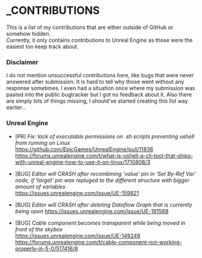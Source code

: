 # _CONTRIBUTIONS

This is a list of my contributions that are either outside of GitHub or somehow hidden. \
Currently, it only contains contributions to Unreal Engine as those were the easiest too keep track about.


### Disclaimer
I do not mention unsuccessful contributions here, like bugs that were never answered after submission.
It is hard to tell why those went without any response sometimes.
I even had a situation once where my submission was pasted into the public bugtracker but I got no feedback about it.
Also there are simply lots of things missing, I should've started creating this list way earlier...

### Unreal Engine

- [PR] *Fix: lack of executable permissions on .sh scripts preventing ushell from running on Linux* \
https://github.com/EpicGames/UnrealEngine/pull/11836 \
https://forums.unrealengine.com/t/what-is-ushell-a-cli-tool-that-ships-with-unreal-engine-how-to-use-it-on-linux/1710808/3

- [BUG] *Editor will CRASH after recombining 'value' pin in 'Set By-Ref Var' node, if 'target' pin was repluged to the different structure with bigger amount of variables* \
https://issues.unrealengine.com/issue/UE-159821

- [BUG] *Editor will CRASH after deleting Dataflow Graph that is currently being open*
https://issues.unrealengine.com/issue/UE-191569

- [BUG] *Cable component becomes transparent while being moved in front of the skybox* \
https://issues.unrealengine.com/issue/UE-149249 \
https://forums.unrealengine.com/t/cable-component-not-working-properly-in-5-0/517416/8
